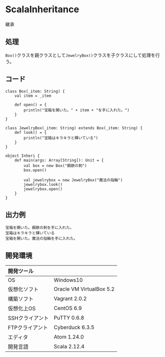 # ScalaInheritance
継承

## 処理
`Box()`クラスを親クラスとして`JewelryBox()`クラスを子クラスにして処理を行う。

## コード
```
class Box(_item: String) {
    val item = _item

    def open() = {
        println("宝箱を開いた。" + item + "を手に入れた。")
    }
}

class JewelryBox(_item: String) extends Box(_item: String) {
    def look() = {
        println("宝箱はキラキラと輝いている")
    }
}

object Inheri {
    def main(args: Array[String]): Unit = {
        val box = new Box("鋼鉄の剣")
        box.open()

        val jewelrybox = new JewelryBox("魔法の指輪")
        jewelrybox.look()
        jewelrybox.open()
    }
}
```

## 出力例  
```
宝箱を開いた。鋼鉄の剣を手に入れた。
宝箱はキラキラと輝いている
宝箱を開いた。魔法の指輪を手に入れた。
```
  
## 開発環境
| 開発ツール |  |
|:-|:-|
| OS | Windows10 |
| 仮想化ソフト | Oracle VM VirtualBox 5.2 |
| 構築ソフト | Vagrant 2.0.2 |
| 仮想化上OS | CentOS 6.9 |
| SSHクライアント | PuTTY 0.6.8 |
| FTPクライアント | Cyberduck 6.3.5 |
| エディタ | Atom 1.24.0 |
| 開発言語 | Scala 2.12.4 |
